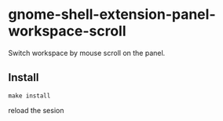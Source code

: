 # gnome-shell-extension-panel-workspace-scroll

Switch workspace by mouse scroll on the panel.

## Install

```
make install
```

reload the sesion
